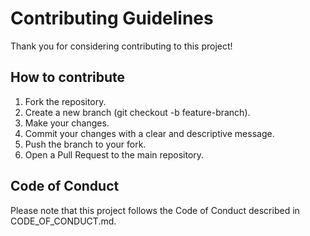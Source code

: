 # Contributing Guidelines

Thank you for considering contributing to this project!

## How to contribute
1. Fork the repository.
2. Create a new branch (git checkout -b feature-branch).
3. Make your changes.
4. Commit your changes with a clear and descriptive message.
5. Push the branch to your fork.
6. Open a Pull Request to the main repository.

## Code of Conduct
Please note that this project follows the Code of Conduct described in CODE_OF_CONDUCT.md.
